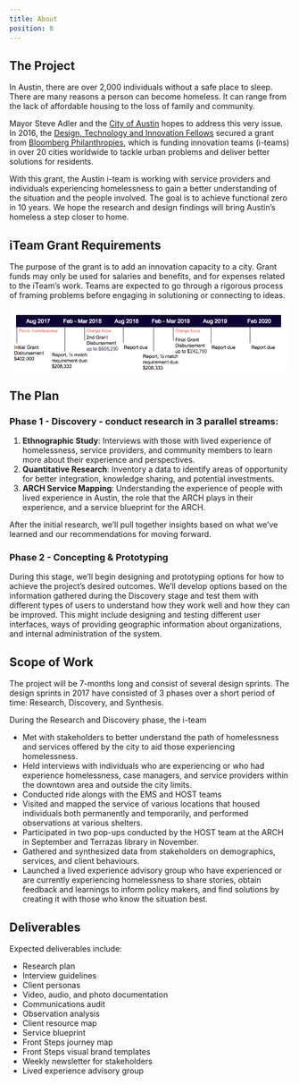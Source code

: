 ```yaml
---
title: About
position: 0
---
```


## The Project

In Austin, there are over 2,000 individuals without a safe place to sleep. There are many reasons a person can become homeless. It can range from the lack of affordable housing to the loss of family and community.

Mayor Steve Adler and the [City of Austin](https://austintexas.gov/) hopes to address this very issue. 
In 2016, the [Design, Technology and Innovation Fellows](https://cityofaustin.github.io/innovation-fellows/) secured a grant from [Bloomberg Philanthropies](https://www.bloomberg.org/program/government-innovation/innovation-teams/#overview), which is funding innovation teams (i-teams) in over 20 cities worldwide to tackle urban problems and deliver better solutions for residents. 

With this grant, the Austin i-team is working with service providers and individuals experiencing homelessness to gain a better understanding of the situation and the people involved. The goal is to achieve functional zero in 10 years. We hope the research and design findings will bring Austin’s homeless a step closer to home. 


## iTeam Grant Requirements

The purpose of the grant is to add an innovation capacity to a city. Grant funds may only be used for salaries and benefits, and for expenses related to the iTeam’s work. Teams are expected to go through a rigorous process of framing problems before engaging in solutioning or connecting to ideas. 

![iTeam Grant Requirements Timeline](/assets/img/projects/bloomberg-iteam/iteam-grant-requirement-timeline.png)


## The Plan

### Phase 1 - Discovery - conduct research in 3 parallel streams: 

1. **Ethnographic Study**: Interviews with those with lived experience of homelessness, service providers, and community members to learn more about their experience and perspectives. 
2. **Quantitative Research**: Inventory a data to identify areas of opportunity for better integration, knowledge sharing, and potential investments. 
3. **ARCH Service Mapping**: Understanding the experience of people with lived experience in Austin, the role that the ARCH plays in their experience, and a service blueprint for the ARCH. 

After the initial research, we’ll pull together insights based on what we’ve learned and our recommendations for moving forward. 

### Phase 2 - Concepting & Prototyping

During this stage, we’ll begin designing and prototyping options for how to achieve the project’s desired outcomes. We’ll develop options based on the information gathered during the Discovery stage and test them with different types of users to understand how they work well and how they can be improved. This might include designing and testing different user interfaces, ways of providing geographic information about organizations, and internal administration of the system.

## Scope of Work

The project will be 7-months long and consist of several design sprints.  The design sprints in 2017 have consisted of 3 phases over a short period of time: Research, Discovery, and Synthesis. 

During the Research and Discovery phase, the i-team 
* Met with stakeholders to better understand the path of homelessness and services offered by the city to aid those experiencing homelessness. 
* Held interviews with individuals who are experiencing or who had experience homelessness, case managers, and service providers within the downtown area and outside the city limits. 
* Conducted ride alongs with the EMS and HOST teams
* Visited and mapped the service of various locations that housed individuals both permanently and temporarily, and performed observations at various shelters. 
* Participated in two pop-ups conducted by the HOST team at the ARCH in September and Terrazas library in November. 
* Gathered and synthesized data from stakeholders on demographics, services, and client behaviours.
* Launched a lived experience advisory group who have experienced or are currently experiencing homelessness to share stories, obtain feedback and learnings to inform policy makers, and find solutions by creating it with those who know the situation best.


## Deliverables

Expected deliverables include:

* Research plan
* Interview guidelines
* Client personas
* Video, audio, and photo documentation
* Communications audit
* Observation analysis
* Client resource map
* Service blueprint
* Front Steps journey map
* Front Steps visual brand templates
* Weekly newsletter for stakeholders
* Lived experience advisory group


